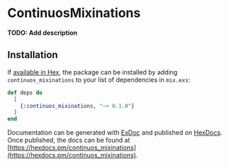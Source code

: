 # ContinuosMixinations

**TODO: Add description**

## Installation

If [available in Hex](https://hex.pm/docs/publish), the package can be installed
by adding `continuos_mixinations` to your list of dependencies in `mix.exs`:

```elixir
def deps do
  [
    {:continuos_mixinations, "~> 0.1.0"}
  ]
end
```

Documentation can be generated with [ExDoc](https://github.com/elixir-lang/ex_doc)
and published on [HexDocs](https://hexdocs.pm). Once published, the docs can
be found at [https://hexdocs.pm/continuos_mixinations](https://hexdocs.pm/continuos_mixinations).

